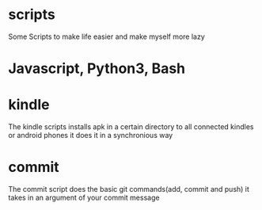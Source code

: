 # scripts
Some Scripts to make life easier and make myself more lazy 
# Javascript, Python3, Bash

# kindle

The kindle scripts installs apk in a certain directory to all connected kindles or android phones
it does it in a synchronious way

# commit 
The commit script does the basic git commands(add, commit and push) it takes in an argument of your commit message
